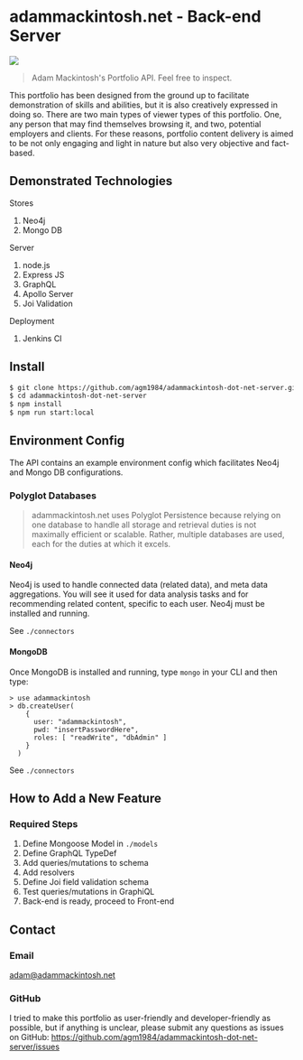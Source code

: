 # adammackintosh.net - Back-end Server
<img src="http://adammackintosh.net/adam-logo.png">

> Adam Mackintosh's Portfolio API. Feel free to inspect.

This portfolio has been designed from the ground up to facilitate demonstration of skills and abilities, but it is also creatively expressed in doing so. There are two main types of viewer types of this portfolio. One, any person that may find themselves browsing it, and two, potential employers and clients. For these reasons, portfolio content delivery is aimed to be not only engaging and light in nature but also very objective and fact-based.


## Demonstrated Technologies
Stores

1. Neo4j
2. Mongo DB

Server

1. node.js
2. Express JS
3. GraphQL
4. Apollo Server
5. Joi Validation

Deployment

1. Jenkins CI


## Install
``` bash
$ git clone https://github.com/agm1984/adammackintosh-dot-net-server.git
$ cd adammackintosh-dot-net-server
$ npm install
$ npm run start:local
```

## Environment Config
The API contains an example environment config which facilitates Neo4j and Mongo DB configurations.

### Polyglot Databases
> adammackintosh.net uses Polyglot Persistence because relying on one database to handle all storage and retrieval duties is not maximally efficient or scalable. Rather, multiple databases are used, each for the duties at which it excels.

#### Neo4j
Neo4j is used to handle connected data (related data), and meta data aggregations. You will see it used for data analysis tasks and for recommending related content, specific to each user. Neo4j must be installed and running.

See `./connectors`

#### MongoDB
Once MongoDB is installed and running, type `mongo` in your CLI and then type:
```
> use adammackintosh
> db.createUser(
    {
      user: "adammackintosh",
      pwd: "insertPasswordHere",
      roles: [ "readWrite", "dbAdmin" ]
    }
  )
```
See `./connectors`


## How to Add a New Feature

### Required Steps
1. Define Mongoose Model in `./models`
2. Define GraphQL TypeDef
3. Add queries/mutations to schema
4. Add resolvers
5. Define Joi field validation schema
6. Test queries/mutations in GraphiQL
7. Back-end is ready, proceed to Front-end

## Contact

### Email
adam@adammackintosh.net

### GitHub

I tried to make this portfolio as user-friendly and developer-friendly as possible, but if anything is unclear, please submit any questions as issues on GitHub: https://github.com/agm1984/adammackintosh-dot-net-server/issues